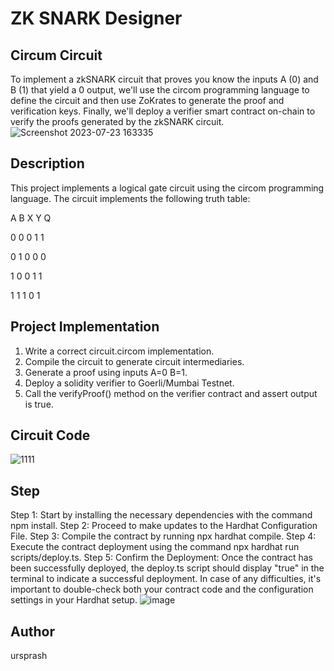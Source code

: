 # ZK SNARK Designer
## Circum Circuit
To implement a zkSNARK circuit that proves you know the inputs A (0) and B (1) that yield a 0 output, we'll use the circom programming language to define the circuit and then use ZoKrates to generate the proof and verification keys. Finally, we'll deploy a verifier smart contract on-chain to verify the proofs generated by the zkSNARK circuit.
![Screenshot 2023-07-23 163335](https://github.com/ursprash/zkSnark/assets/111697531/bba84173-4412-47b9-ab12-a5f9da841bd8)

## Description
This project implements a logical gate circuit using the circom programming language. The circuit implements the following truth table:

A B X Y Q

0 0 0 1 1

0 1 0 0 0

1 0 0 1 1

1 1 1 0 1

## Project Implementation
1. Write a correct circuit.circom implementation.
2. Compile the circuit to generate circuit intermediaries.
3. Generate a proof using inputs A=0 B=1.
4. Deploy a solidity verifier to Goerli/Mumbai Testnet.
5. Call the verifyProof() method on the verifier contract and assert output is true.

## Circuit Code 
![1111](https://github.com/ursprash/zkSnark/assets/111697531/309f0a52-15eb-4f51-bb6c-df4ae0fced87)

## Step 
Step 1: Start by installing the necessary dependencies with the command npm install.
Step 2: Proceed to make updates to the Hardhat Configuration File.
Step 3: Compile the contract by running npx hardhat compile.
Step 4: Execute the contract deployment using the command npx hardhat run scripts/deploy.ts.
Step 5: Confirm the Deployment:
Once the contract has been successfully deployed, the deploy.ts script should display "true" in the terminal to indicate a successful deployment. In case of any difficulties, it's important to double-check both your contract code and the configuration settings in your Hardhat setup.
![image](https://github.com/Lucretia37/ETH-AVAX-PROOF-Module-3/assets/112743124/7193ac8d-fd7a-47ee-a964-9c2eabcbd446)



## Author
ursprash




